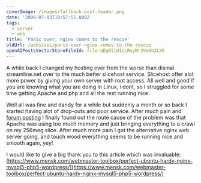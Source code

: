 ```yaml
---
coverImage: /images/fallback-post-header.png
date: '2009-07-03T19:57:55.000Z'
tags:
  - server
  - web
title: 'Panic over, nginx comes to the rescue'
oldUrl: /websites/panic-over-nginx-comes-to-the-rescue
openAIPostsVectorStoreFileId: file-qEg0llU1oLRsyWr3VeHb2LXE
---
```


A while back I changed my hosting over from the worse than dismal streamline.net over to the much better slicehost service. Slicehost offer alot more power by giving your own server with root access. All well and good if you are knowing what you are doing in Linux, i dont, so I struggled for some time getting Apache and php and all the rest running nice.

<!-- more -->

Well all was fine and dandy for a while but suddenly a month or so back I started having alot of drop-outs and poor service. After much pain and [forum posting](https://forum.slicehost.com/comments.php?DiscussionID=3629) I finally found out the route cause of the problem was that Apache was using too much memory and just bringing everything to a crawl on my 256meg slice. After much more pain I got the alternative nginx web server going, and touch wood everything seems to be running nice and smooth again, yey!

I would like to give a big thank you to this article which was invaluable: [https://www.mensk.com/webmaster-toolbox/perfect-ubuntu-hardy-nginx-mysql5-php5-wordpress/](https://www.mensk.com/webmaster-toolbox/perfect-ubuntu-hardy-nginx-mysql5-php5-wordpress/)

